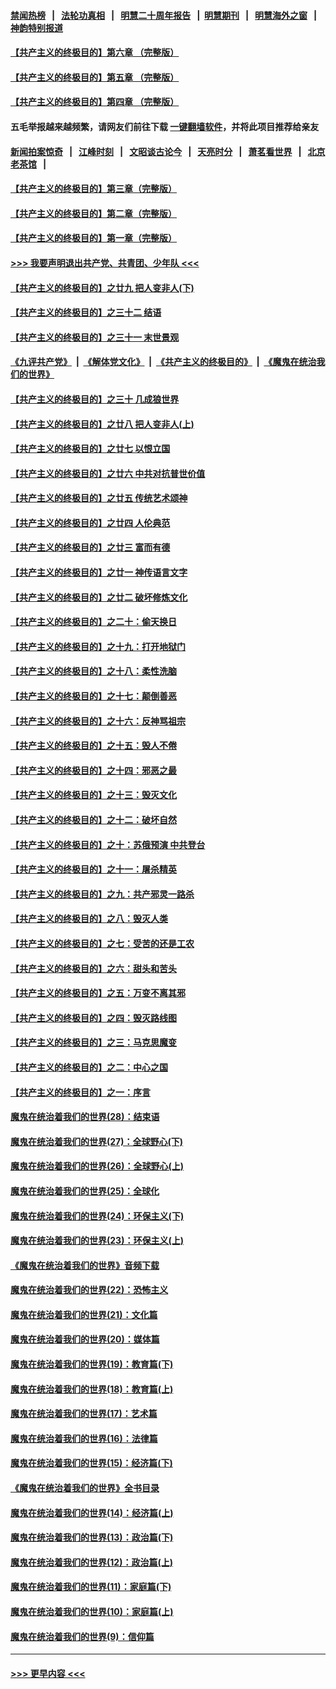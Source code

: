 #### [禁闻热榜](热点新闻.md?=0)  &nbsp;&nbsp;|&nbsp;&nbsp; [法轮功真相](https://github.com/gfw-breaker/truth/blob/master/README.md?=0) &nbsp;&nbsp;|&nbsp;&nbsp; [明慧二十周年报告](https://github.com/gfw-breaker/mh-reports/blob/master/README.md?=0) &nbsp;&nbsp;|&nbsp;&nbsp;[明慧期刊](https://github.com/gfw-breaker/mh-qikan) &nbsp;&nbsp;|&nbsp;&nbsp; [明慧海外之窗](https://github.com/gfw-breaker/mh-news/blob/master/README.md?=0) &nbsp;&nbsp;|&nbsp;&nbsp; [神韵特别报道](https://github.com/gfw-breaker/mh-news/blob/master/shenyun.md?=0)
#### [【共产主义的终极目的】第六章 （完整版）](../pages/nsc422/n11428913.md?t=03070003) 
#### [【共产主义的终极目的】第五章 （完整版）](../pages/nsc422/n11428912.md?t=03070003) 
#### [【共产主义的终极目的】第四章 （完整版）](../pages/nsc422/n11428907.md?t=03070003) 
#### 五毛举报越来越频繁，请网友们前往下载 [一键翻墙软件](https://github.com/gfw-breaker/ssr-accounts)，并将此项目推荐给亲友
#### [新闻拍案惊奇](https://github.com/gfw-breaker/banned-news/blob/master/pages/link4.md) &nbsp;&nbsp;|&nbsp;&nbsp; [江峰时刻](https://github.com/gfw-breaker/banned-news/blob/master/pages/link4.md) &nbsp;&nbsp;|&nbsp;&nbsp; [文昭谈古论今](https://github.com/gfw-breaker/banned-news/blob/master/pages/link4.md) &nbsp;&nbsp;|&nbsp;&nbsp; [天亮时分](https://github.com/gfw-breaker/banned-news/blob/master/pages/link4.md) &nbsp;&nbsp;|&nbsp;&nbsp; [萧茗看世界](https://github.com/gfw-breaker/banned-news/blob/master/pages/link4.md) &nbsp;&nbsp;|&nbsp;&nbsp; [北京老茶馆](https://github.com/gfw-breaker/banned-news/blob/master/pages/link4.md) &nbsp;&nbsp;|&nbsp;&nbsp; 
#### [【共产主义的终极目的】第三章（完整版）](../pages/nsc422/n11428848.md?t=03070003) 
#### [【共产主义的终极目的】第二章（完整版）](../pages/nsc422/n11428831.md?t=03070003) 
#### [【共产主义的终极目的】第一章（完整版）](../pages/nsc422/n11417651.md?t=03070003) 
#### [>>> 我要声明退出共产党、共青团、少年队 <<<](https://github.com/begood0513/goodnews/blob/master/quit/letter.md) 
#### [【共产主义的终极目的】之廿九 把人变非人(下)](../pages/nsc422/n11344140.md?t=03070003) 
#### [【共产主义的终极目的】之三十二 结语](../pages/nsc422/n11360535.md?t=03070003) 
#### [【共产主义的终极目的】之三十一 末世景观](../pages/nsc422/n11351129.md?t=03070003) 
#### [《九评共产党》](https://github.com/begood0513/9ping.md/blob/master/README.md) &nbsp;|&nbsp; [《解体党文化》](../../../../jtdwh.md/blob/master/README.md)  &nbsp;|&nbsp; [《共产主义的终极目的》](../../../../gczydzjmd.md/blob/master/README.md) &nbsp;|&nbsp; [《魔鬼在统治我们的世界》](../../../../mgztzwmdsj.md/blob/master/README.md) 
#### [【共产主义的终极目的】之三十 几成狼世界](../pages/nsc422/n11348280.md?t=03070003) 
#### [【共产主义的终极目的】之廿八 把人变非人(上)](../pages/nsc422/n11340492.md?t=03070003) 
#### [【共产主义的终极目的】之廿七 以恨立国](../pages/nsc422/n11336944.md?t=03070003) 
#### [【共产主义的终极目的】之廿六 中共对抗普世价值](../pages/nsc422/n11324785.md?t=03070003) 
#### [【共产主义的终极目的】之廿五 传统艺术颂神](../pages/nsc422/n11296396.md?t=03070003) 
#### [【共产主义的终极目的】之廿四 人伦典范](../pages/nsc422/n11296397.md?t=03070003) 
#### [【共产主义的终极目的】之廿三 富而有德](../pages/nsc422/n11283598.md?t=03070003) 
#### [【共产主义的终极目的】之廿一 神传语言文字](../pages/nsc422/n11263265.md?t=03070003) 
#### [【共产主义的终极目的】之廿二 破坏修炼文化](../pages/nsc422/n11245728.md?t=03070003) 
#### [【共产主义的终极目的】之二十：偷天换日](../pages/nsc422/n11238846.md?t=03070003) 
#### [【共产主义的终极目的】之十九：打开地狱门](../pages/nsc422/n11206376.md?t=03070003) 
#### [【共产主义的终极目的】之十八：柔性洗脑](../pages/nsc422/n11199994.md?t=03070003) 
#### [【共产主义的终极目的】之十七：颠倒善恶](../pages/nsc422/n11179782.md?t=03070003) 
#### [【共产主义的终极目的】之十六：反神骂祖宗](../pages/nsc422/n11166798.md?t=03070003) 
#### [【共产主义的终极目的】之十五：毁人不倦](../pages/nsc422/n11166792.md?t=03070003) 
#### [【共产主义的终极目的】之十四：邪恶之最](../pages/nsc422/n11150249.md?t=03070003) 
#### [【共产主义的终极目的】之十三：毁灭文化](../pages/nsc422/n11135227.md?t=03070003) 
#### [【共产主义的终极目的】之十二：破坏自然](../pages/nsc422/n11135214.md?t=03070003) 
#### [【共产主义的终极目的】之十：苏俄预演 中共登台](../pages/nsc422/n11118424.md?t=03070003) 
#### [【共产主义的终极目的】之十一：屠杀精英](../pages/nsc422/n11118442.md?t=03070003) 
#### [【共产主义的终极目的】之九：共产邪灵一路杀](../pages/nsc422/n11114139.md?t=03070003) 
#### [【共产主义的终极目的】之八：毁灭人类](../pages/nsc422/n11108503.md?t=03070003) 
#### [【共产主义的终极目的】之七：受苦的还是工农](../pages/nsc422/n11101809.md?t=03070003) 
#### [【共产主义的终极目的】之六：甜头和苦头](../pages/nsc422/n11096971.md?t=03070003) 
#### [【共产主义的终极目的】之五：万变不离其邪](../pages/nsc422/n11091285.md?t=03070003) 
#### [【共产主义的终极目的】之四：毁灭路线图](../pages/nsc422/n11086284.md?t=03070003) 
#### [【共产主义的终极目的】之三：马克思魔变](../pages/nsc422/n11061941.md?t=03070003) 
#### [【共产主义的终极目的】之二：中心之国](../pages/nsc422/n11047728.md?t=03070003) 
#### [【共产主义的终极目的】之一：序言](../pages/nsc422/n11086077.md?t=03070003) 
#### [魔鬼在统治着我们的世界(28)：结束语](../pages/nsc422/n10936246.md?t=03070003) 
#### [魔鬼在统治着我们的世界(27)：全球野心(下)](../pages/nsc422/n10928319.md?t=03070003) 
#### [魔鬼在统治着我们的世界(26)：全球野心(上)](../pages/nsc422/n10900318.md?t=03070003) 
#### [魔鬼在统治着我们的世界(25)：全球化](../pages/nsc422/n10788205.md?t=03070003) 
#### [魔鬼在统治着我们的世界(24)：环保主义(下)](../pages/nsc422/n10695307.md?t=03070003) 
#### [魔鬼在统治着我们的世界(23)：环保主义(上)](../pages/nsc422/n10688613.md?t=03070003) 
#### [《魔鬼在统治着我们的世界》音频下载](../pages/nsc422/n10635553.md?t=03070003) 
#### [魔鬼在统治着我们的世界(22)：恐怖主义](../pages/nsc422/n10614727.md?t=03070003) 
#### [魔鬼在统治着我们的世界(21)：文化篇](../pages/nsc422/n10597706.md?t=03070003) 
#### [魔鬼在统治着我们的世界(20)：媒体篇](../pages/nsc422/n10586579.md?t=03070003) 
#### [魔鬼在统治着我们的世界(19)：教育篇(下)](../pages/nsc422/n10564808.md?t=03070003) 
#### [魔鬼在统治着我们的世界(18)：教育篇(上)](../pages/nsc422/n10526970.md?t=03070003) 
#### [魔鬼在统治着我们的世界(17)：艺术篇](../pages/nsc422/n10499093.md?t=03070003) 
#### [魔鬼在统治着我们的世界(16)：法律篇](../pages/nsc422/n10485969.md?t=03070003) 
#### [魔鬼在统治着我们的世界(15)：经济篇(下)](../pages/nsc422/n10469975.md?t=03070003) 
#### [《魔鬼在统治着我们的世界》全书目录](../pages/nsc422/n10464261.md?t=03070003) 
#### [魔鬼在统治着我们的世界(14)：经济篇(上)](../pages/nsc422/n10457370.md?t=03070003) 
#### [魔鬼在统治着我们的世界(13)：政治篇(下)](../pages/nsc422/n10448270.md?t=03070003) 
#### [魔鬼在统治着我们的世界(12)：政治篇(上)](../pages/nsc422/n10444576.md?t=03070003) 
#### [魔鬼在统治着我们的世界(11)：家庭篇(下)](../pages/nsc422/n10440961.md?t=03070003) 
#### [魔鬼在统治着我们的世界(10)：家庭篇(上)](../pages/nsc422/n10435448.md?t=03070003) 
#### [魔鬼在统治着我们的世界(9)：信仰篇](../pages/nsc422/n10432159.md?t=03070003) 

----
#### [ >>> 更早内容 <<< ](../indexes/nsc422-earlier.md)
